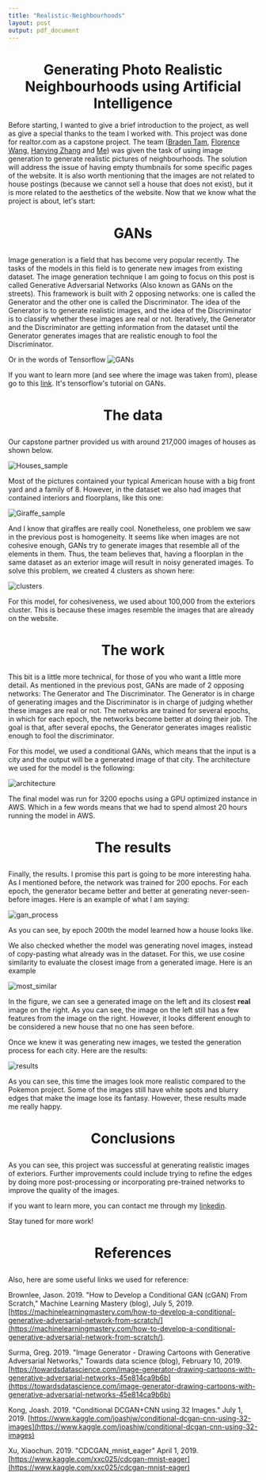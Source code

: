 ```yaml
---
title: "Realistic-Neighbourhoods"
layout: post
output: pdf_document
---
```

<h1 style="font-size:200%;text-align:center">Generating Photo Realistic Neighbourhoods using Artificial Intelligence</h1>

Before starting, I wanted to give a brief introduction to the project, as well as give a special thanks to the team I worked with. This project was done for realtor.com as a capstone project. The team ([Braden Tam](https://github.com/bradentam), [Florence Wang](https://github.com/fsywang), [Hanying Zhang](https://github.com/HanyingZhang) and [Me](https://github.com/AndresPitta)) was given the task of using image generation to generate realistic pictures of neighbourhoods. The solution will address the issue of having empty thumbnails for some specific pages of the website. It is also worth mentioning that the images are not related to house postings (because we cannot sell a house that does not exist), but it is more related to the aesthetics of the website. Now that we know what the project is about, let's start:

<h3 style="font-size:200%;text-align:center">GANs</h3>

Image generation is a field that has become very popular recently. The tasks of the models in this field is to generate new images from existing dataset. The image generation technique I am going to focus on this post is called Generative Adversarial Networks (Also known as GANs on the streets). This framework is built with 2 opposing networks: one is called the Generator and the other one is called the Discriminator. The idea of the Generator is to generate realistic images, and the idea of the Discriminator is to classify whether these images are real or not. Iteratively, the Generator and the Discriminator are getting information from the dataset until the Generator generates images that are realistic enough to fool the Discriminator.

Or in the words of Tensorflow
![GANs](https://github.com/tensorflow/docs/raw/3082041fb5ef2b29217584659bc43d89602d57cf/site/en/tutorials/generative/images/gan1.png)

If you want to learn more (and see where the image was taken from), please go to this [link](https://www.tensorflow.org/tutorials/generative/dcgan). It's tensorflow's tutorial on GANs.

<h3 style="font-size:200%;text-align:center">The data</h3>

Our capstone partner provided us with around 217,000 images of houses as shown below.   

![Houses_sample](../img/blog/capstone_realtor/sample_image.png)

Most of the pictures contained your typical American house with a big front yard and a family of 8. However, in the dataset we also had images that contained interiors and floorplans, like this one:

![Giraffe_sample](../img/blog/capstone_realtor/giraffe.jpg)

And I know that giraffes are really cool. Nonetheless, one problem we saw in the previous post is homogeneity. It seems like when images are not cohesive enough, GANs try to generate images that resemble all of the elements in them. Thus, the team believes that, having a floorplan in the same dataset as an exterior image will result in noisy generated images. To solve this problem, we created 4 clusters as shown here:

![clusters](../img/blog/capstone_realtor/clusters.PNG)

For this model, for cohesiveness, we used about 100,000 from the exteriors cluster. This is because these images resemble the images that are already on the website.

<h3 style="font-size:200%;text-align:center">The work</h3>

This bit is a little more technical, for those of you who want a little more detail. As mentioned in the previous post, GANs are made of 2 opposing networks: The Generator and The Discriminator. The Generator is in charge of generating images and the Discriminator is in charge of judging whether these images are real or not. The networks are trained for several epochs, in which for each epoch, the networks become better at doing their job. The goal is that, after several epochs, the Generator generates images realistic enough to fool the discriminator.

For this model, we used a conditional GANs, which means that the input is a city and the output will be a generated image of that city. The architecture we used for the model is the following:

![architecture](../img/blog/capstone_realtor/architecture.png)

The final model was run for 3200 epochs using a GPU optimized instance in AWS. Which in a few words means that we had to spend almost 20 hours running the model in AWS.

<h3 style="font-size:200%;text-align:center">The results</h3>

Finally, the results. I promise this part is going to be more interesting haha. As I mentioned before, the network was trained for 200 epochs. For each epoch, the generator became better and better at generating never-seen-before images. Here is an example of what I am saying:  

![gan_process](../img/blog/capstone_realtor/gan_process.png)

As you can see, by epoch 200th the model learned how a house looks like.

We also checked whether the model was generating novel images, instead of copy-pasting what already was in the dataset. For this, we use cosine similarity to evaluate the closest image from a generated image. Here is an example

![most_similar](../img/blog/capstone_realtor/most_similar.png)

In the figure, we can see a generated image on the left and its closest **real** image on the right. As you can see, the image on the left still has a few features from the image on the right. However, it looks different enough to be considered a new house that no one has seen before.

Once we knew it was generating new images, we tested the generation process for each city. Here are the results:

![results](../img/blog/capstone_realtor/model1.jpg)

As you can see, this time the images look more realistic compared to the Pokemon project. Some of the images still have white spots and blurry edges that make the image lose its fantasy. However, these results made me really happy.

<h3 style="font-size:200%;text-align:center">Conclusions</h3>

As you can see, this project was successful at generating realistic images of exteriors. Further improvements could include trying to refine the edges by doing more post-processing or incorporating pre-trained networks to improve the quality of the images. 

if you want to learn more, you can contact me through my [linkedin](https://www.linkedin.com/in/andrespitta19/).

Stay tuned for more work!

<h3 style="font-size:200%;text-align:center">References</h3>

Also, here are some useful links we used for reference:

Brownlee, Jason. 2019. "How to Develop a Conditional GAN (cGAN) From Scratch," Machine Learning Mastery (blog), July 5, 2019. [https://machinelearningmastery.com/how-to-develop-a-conditional-generative-adversarial-network-from-scratch/](https://machinelearningmastery.com/how-to-develop-a-conditional-generative-adversarial-network-from-scratch/).

Surma, Greg. 2019. "Image Generator - Drawing Cartoons with Generative Adversarial Networks," Towards data science (blog), February 10, 2019. [https://towardsdatascience.com/image-generator-drawing-cartoons-with-generative-adversarial-networks-45e814ca9b6b](https://towardsdatascience.com/image-generator-drawing-cartoons-with-generative-adversarial-networks-45e814ca9b6b)

Kong, Joash. 2019. "Conditional DCGAN+CNN using 32 Images." July 1, 2019. [https://www.kaggle.com/joashjw/conditional-dcgan-cnn-using-32-images](https://www.kaggle.com/joashjw/conditional-dcgan-cnn-using-32-images)

Xu, Xiaochun. 2019. "CDCGAN_mnist_eager" April 1, 2019. [https://www.kaggle.com/xxc025/cdcgan-mnist-eager](https://www.kaggle.com/xxc025/cdcgan-mnist-eager)



